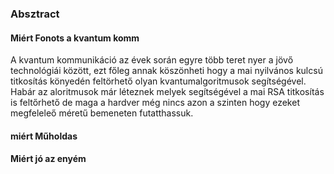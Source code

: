 ### Absztract

#### Miért Fonots a kvantum komm 

A kvantum kommunikáció az évek során egyre több teret nyer a jövő technológiái között, ezt főleg annak köszönheti hogy a mai nyilvános kulcsú titkosítás könyedén feltörhető olyan kvantumalgoritmusok segítségével. Habár az aloritmusok már léteznek melyek segítségével a mai RSA titkosítás is feltőrhető de maga a hardver még nincs azon a szinten hogy ezeket megfeleleő méretű bemeneten futatthassuk.

#### miért Műholdas 

#### Miért jó az enyém 
